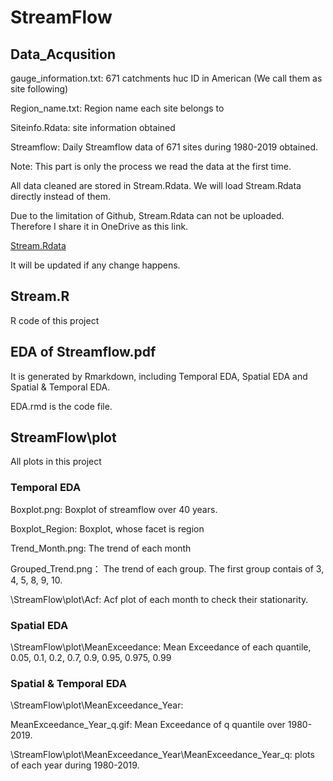 # StreamFlow

## Data_Acqusition
  gauge_information.txt: 671 catchments huc ID in American (We call them as site following)
  
  Region_name.txt: Region name each site belongs to
  
  Siteinfo.Rdata: site information obtained
  
  Streamflow: Daily Streamflow data of 671 sites during 1980-2019 obtained.
  
  Note: This part is only the process we read the data at the first time. 
  
  All data cleaned are stored in Stream.Rdata. We will load Stream.Rdata directly instead of them.
  
  Due to the limitation of Github, Stream.Rdata can not be uploaded. Therefore I share it in OneDrive as this link.
  
  [Stream.Rdata](https://gla-my.sharepoint.com/:u:/g/personal/2592713l_student_gla_ac_uk/EUr9-JfRzzZCqoaT3R8Cl88BSifU7cAC5mSXVMxYyaCa9A?e=xCsIlf)
  
  It will be updated if any change happens.
  
## Stream.R  
  R code of this project
## EDA of Streamflow.pdf  
  It is generated by Rmarkdown, including Temporal EDA, Spatial EDA and Spatial & Temporal EDA.
  
  EDA.rmd is the code file. 
## StreamFlow\plot
  All plots in this project
  ### Temporal EDA
  Boxplot.png: Boxplot of streamflow over 40 years.
  
  Boxplot_Region: Boxplot, whose facet is region
  
  Trend_Month.png: The trend of each month
  
  Grouped_Trend.png： The trend of each group. The first group contais of 3, 4, 5, 8, 9, 10.
  
  \StreamFlow\plot\Acf: Acf plot of each month to check their stationarity.
  ### Spatial EDA
  \StreamFlow\plot\MeanExceedance: Mean Exceedance of each quantile, 0.05, 0.1, 0.2, 0.7, 0.9, 0.95, 0.975, 0.99
  ### Spatial & Temporal EDA
  \StreamFlow\plot\MeanExceedance_Year: 
  
  MeanExceedance_Year_q.gif: Mean Exceedance of q quantile over 1980-2019.
  
  \StreamFlow\plot\MeanExceedance_Year\MeanExceedance_Year_q: plots of each year during 1980-2019.
